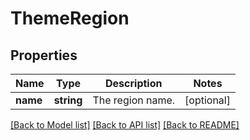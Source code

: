 # ThemeRegion

## Properties
Name | Type | Description | Notes
------------ | ------------- | ------------- | -------------
**name** | **string** | The region name. | [optional] 

[[Back to Model list]](../README.md#documentation-for-models) [[Back to API list]](../README.md#documentation-for-api-endpoints) [[Back to README]](../README.md)


